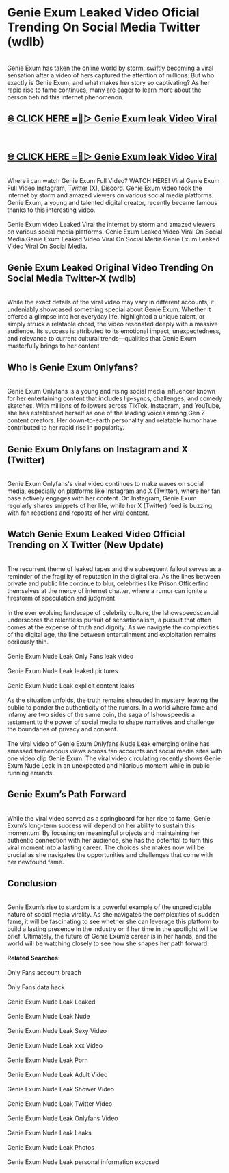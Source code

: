 # Genie Exum Leaked Video Oficial Trending On Social Media Twitter (wdlb)
<br>
Genie Exum has taken the online world by storm, swiftly becoming a viral sensation after a video of hers captured the attention of millions. But who exactly is Genie Exum, and what makes her story so captivating? As her rapid rise to fame continues, many are eager to learn more about the person behind this internet phenomenon.
<br>
<h2><a href="https://v.mview.online/p/url.html?title=Genie_Exum&ref=git">🌐 CLICK HERE =👙▷ Genie Exum leak Video Viral</a></h2>
<br>
<h2><a href="https://v.mview.online/p/url.html?title=Genie_Exum&ref=git">🌐 CLICK HERE =👙▷ Genie Exum leak Video Viral</a></h2>
<br>
Where i can watch Genie Exum Full Video? WATCH HERE! Viral Genie Exum Full Video Instagram, Twitter (X), Discord. Genie Exum video took the internet by storm and amazed viewers on various social media platforms. Genie Exum, a young and talented digital creator, recently became famous thanks to this interesting video.
<br><br>
Genie Exum video Leaked Viral the internet by storm and amazed viewers on various social media platforms. Genie Exum Leaked Video Viral On Social Media.Genie Exum Leaked Video Viral On Social Media.Genie Exum Leaked Video Viral On Social Media.
<br>
<h2>Genie Exum Leaked Original Video Trending On Social Media Twitter-X (wdlb)</h2>
<br>
While the exact details of the viral video may vary in different accounts, it undeniably showcased something special about Genie Exum. Whether it offered a glimpse into her everyday life, highlighted a unique talent, or simply struck a relatable chord, the video resonated deeply with a massive audience. Its success is attributed to its emotional impact, unexpectedness, and relevance to current cultural trends—qualities that Genie Exum masterfully brings to her content.
<br>
<h2>Who is Genie Exum Onlyfans?</h2>
<br>
Genie Exum Onlyfans is a young and rising social media influencer known for her entertaining content that includes lip-syncs, challenges, and comedy sketches. With millions of followers across TikTok, Instagram, and YouTube, she has established herself as one of the leading voices among Gen Z content creators. Her down-to-earth personality and relatable humor have contributed to her rapid rise in popularity.
<br>
<h2>Genie Exum Onlyfans on Instagram and X (Twitter)</h2>
<br>
Genie Exum Onlyfans's viral video continues to make waves on social media, especially on platforms like Instagram and X (Twitter), where her fan base actively engages with her content. On Instagram, Genie Exum regularly shares snippets of her life, while her X (Twitter) feed is buzzing with fan reactions and reposts of her viral content.
<br>
<h2>Watch Genie Exum Leaked Video Official Trending on X Twitter (New Update)</h2>
<br>
The recurrent theme of leaked tapes and the subsequent fallout serves as a reminder of the fragility of reputation in the digital era. As the lines between private and public life continue to blur, celebrities like Prison Officerfind themselves at the mercy of internet chatter, where a rumor can ignite a firestorm of speculation and judgment.
<br><br>
In the ever evolving landscape of celebrity culture, the Ishowspeedscandal underscores the relentless pursuit of sensationalism, a pursuit that often comes at the expense of truth and dignity. As we navigate the complexities of the digital age, the line between entertainment and exploitation remains perilously thin.
<br><br>
Genie Exum Nude Leak Only Fans leak video
<br><br>
Genie Exum Nude Leak leaked pictures
<br><br>
Genie Exum Nude Leak explicit content leaks
<br><br>
As the situation unfolds, the truth remains shrouded in mystery, leaving the public to ponder the authenticity of the rumors. In a world where fame and infamy are two sides of the same coin, the saga of Ishowspeedis a testament to the power of social media to shape narratives and challenge the boundaries of privacy and consent.
<br><br>
The viral video of Genie Exum Onlyfans Nude Leak emerging online has amassed tremendous views across fan accounts and social media sites with one video clip Genie Exum. The viral video circulating recently shows Genie Exum Nude Leak in an unexpected and hilarious moment while in public running errands.
<br>
<h2>Genie Exum’s Path Forward</h2>
<br>
While the viral video served as a springboard for her rise to fame, Genie Exum’s long-term success will depend on her ability to sustain this momentum. By focusing on meaningful projects and maintaining her authentic connection with her audience, she has the potential to turn this viral moment into a lasting career. The choices she makes now will be crucial as she navigates the opportunities and challenges that come with her newfound fame.
<br>
<h2>Conclusion</h2>
<br>
Genie Exum’s rise to stardom is a powerful example of the unpredictable nature of social media virality. As she navigates the complexities of sudden fame, it will be fascinating to see whether she can leverage this platform to build a lasting presence in the industry or if her time in the spotlight will be brief. Ultimately, the future of Genie Exum’s career is in her hands, and the world will be watching closely to see how she shapes her path forward.
<br><br>
<strong>Related Searches:</strong>
<br><br>
Only Fans account breach
<br><br>
Only Fans data hack
<br><br>
Genie Exum Nude Leak Leaked
<br><br>
Genie Exum Nude Leak Nude
<br><br>
Genie Exum Nude Leak Sexy Video
<br><br>
Genie Exum Nude Leak xxx Video
<br><br>
Genie Exum Nude Leak Porn
<br><br>
Genie Exum Nude Leak Adult Video
<br><br>
Genie Exum Nude Leak Shower Video
<br><br>
Genie Exum Nude Leak Twitter Video
<br><br>
Genie Exum Nude Leak Onlyfans Video
<br><br>
Genie Exum Nude Leak Leaks
<br><br>
Genie Exum Nude Leak Photos
<br><br>
Genie Exum Nude Leak personal information exposed